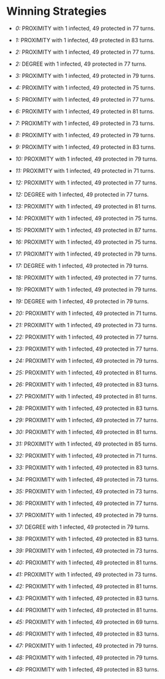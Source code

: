 # Winning Strategies

* _0:_ PROXIMITY with 1 infected, 49 protected in 77 turns.


* _1:_ PROXIMITY with 1 infected, 49 protected in 83 turns.


* _2:_ PROXIMITY with 1 infected, 49 protected in 77 turns.


* _2:_ DEGREE with 1 infected, 49 protected in 77 turns.


* _3:_ PROXIMITY with 1 infected, 49 protected in 79 turns.


* _4:_ PROXIMITY with 1 infected, 49 protected in 75 turns.


* _5:_ PROXIMITY with 1 infected, 49 protected in 77 turns.


* _6:_ PROXIMITY with 1 infected, 49 protected in 81 turns.


* _7:_ PROXIMITY with 1 infected, 49 protected in 73 turns.


* _8:_ PROXIMITY with 1 infected, 49 protected in 79 turns.


* _9:_ PROXIMITY with 1 infected, 49 protected in 83 turns.


* _10:_ PROXIMITY with 1 infected, 49 protected in 79 turns.


* _11:_ PROXIMITY with 1 infected, 49 protected in 71 turns.


* _12:_ PROXIMITY with 1 infected, 49 protected in 77 turns.


* _12:_ DEGREE with 1 infected, 49 protected in 77 turns.


* _13:_ PROXIMITY with 1 infected, 49 protected in 81 turns.


* _14:_ PROXIMITY with 1 infected, 49 protected in 75 turns.


* _15:_ PROXIMITY with 1 infected, 49 protected in 87 turns.


* _16:_ PROXIMITY with 1 infected, 49 protected in 75 turns.


* _17:_ PROXIMITY with 1 infected, 49 protected in 79 turns.


* _17:_ DEGREE with 1 infected, 49 protected in 79 turns.


* _18:_ PROXIMITY with 1 infected, 49 protected in 77 turns.


* _19:_ PROXIMITY with 1 infected, 49 protected in 79 turns.


* _19:_ DEGREE with 1 infected, 49 protected in 79 turns.


* _20:_ PROXIMITY with 1 infected, 49 protected in 71 turns.


* _21:_ PROXIMITY with 1 infected, 49 protected in 73 turns.


* _22:_ PROXIMITY with 1 infected, 49 protected in 77 turns.


* _23:_ PROXIMITY with 1 infected, 49 protected in 77 turns.


* _24:_ PROXIMITY with 1 infected, 49 protected in 79 turns.


* _25:_ PROXIMITY with 1 infected, 49 protected in 81 turns.


* _26:_ PROXIMITY with 1 infected, 49 protected in 83 turns.


* _27:_ PROXIMITY with 1 infected, 49 protected in 81 turns.


* _28:_ PROXIMITY with 1 infected, 49 protected in 83 turns.


* _29:_ PROXIMITY with 1 infected, 49 protected in 77 turns.


* _30:_ PROXIMITY with 1 infected, 49 protected in 81 turns.


* _31:_ PROXIMITY with 1 infected, 49 protected in 85 turns.


* _32:_ PROXIMITY with 1 infected, 49 protected in 71 turns.


* _33:_ PROXIMITY with 1 infected, 49 protected in 83 turns.


* _34:_ PROXIMITY with 1 infected, 49 protected in 73 turns.


* _35:_ PROXIMITY with 1 infected, 49 protected in 73 turns.


* _36:_ PROXIMITY with 1 infected, 49 protected in 77 turns.


* _37:_ PROXIMITY with 1 infected, 49 protected in 79 turns.


* _37:_ DEGREE with 1 infected, 49 protected in 79 turns.


* _38:_ PROXIMITY with 1 infected, 49 protected in 83 turns.


* _39:_ PROXIMITY with 1 infected, 49 protected in 73 turns.


* _40:_ PROXIMITY with 1 infected, 49 protected in 81 turns.


* _41:_ PROXIMITY with 1 infected, 49 protected in 73 turns.


* _42:_ PROXIMITY with 1 infected, 49 protected in 81 turns.


* _43:_ PROXIMITY with 1 infected, 49 protected in 83 turns.


* _44:_ PROXIMITY with 1 infected, 49 protected in 81 turns.


* _45:_ PROXIMITY with 1 infected, 49 protected in 69 turns.


* _46:_ PROXIMITY with 1 infected, 49 protected in 83 turns.


* _47:_ PROXIMITY with 1 infected, 49 protected in 79 turns.


* _48:_ PROXIMITY with 1 infected, 49 protected in 79 turns.


* _49:_ PROXIMITY with 1 infected, 49 protected in 83 turns.



